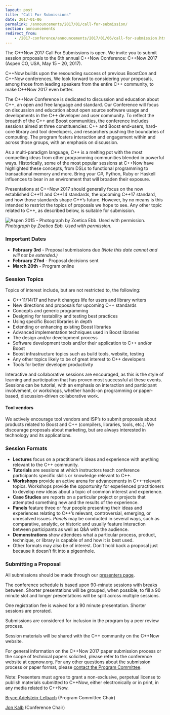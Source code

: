 ```yaml
---
layout: post
title: "Call For Submissions"
date: 2017-01-06
permalink: /announcements/2017/01/call-for-submission/
section: announcements
redirect_from:
    - /2017-conference/announcements/2017/01/06/call-for-submission.html
---
```


The C++Now 2017 Call For Submissions is open. We invite you to submit session proposals to the 6th annual C++Now Conference: C++Now 2017 (Aspen CO, USA, May 15 – 20, 2017).

C++Now builds upon the resounding success of previous BoostCon and C++Now conferences, We look forward to considering your proposals, among those from leading speakers from the entire C++ community, to make C++Now 2017 even better.

<!--break-->

The C++Now Conference is dedicated to discussion and education about C++, an open and free language and standard.  Our Conference will focus on discussion and education about open source software usage and developments in the C++ developer and user community. To reflect the breadth of the C++ and Boost communities, the conference includes sessions aimed at three constituencies: C++ and Boost end-users, hard-core library and tool developers, and researchers pushing the boundaries of computing. The program fosters interaction and engagement within and across those groups, with an emphasis on discussion.

As a multi-paradigm language, C++ is a melting pot with the most compelling ideas from other programming communities blended in powerful ways. Historically, some of the most popular sessions at C++Now have highlighted these concepts, from DSLs to functional programming to transactional memory and more.  Bring your C#, Python, Ruby or Haskell influences to bear in an environment that will broaden their exposure.

Presentations at C++Now 2017 should generally focus on the now established C++11 and C++14 standards, the upcoming C++17 standard, and how those standards shape C++’s future. However, by no means is this intended to restrict the topics of proposals we hope to see. Any other topic related to C++, as described below, is suitable for submission.

![Aspen 2015 - Photograph by Zoetica Ebb. Used with permission.](/assets/img/posts/2017/Aspen2015ByZoeticaEbb.jpg "Aspen 2015 - Photograph by Zoetica Ebb. Used with permission.")
<br>
*Photograph by Zoetica Ebb. Used with permission.*

### Important Dates

* **February 3rd** - Proposal submissions due *(Note this date cannot and will not be extended.)*
* **February 27nd** - Proposal decisions sent
* **March 20th** - Program online

### Session Topics

Topics of interest include, but are not restricted to, the following:

* C++11/14/17 and how it changes life for users and library writers 
* New directions and proposals for upcoming C++ standards 
* Concepts and generic programming 
* Designing for testability and testing best practices
* Using specific Boost libraries in depth 
* Extending or enhancing existing Boost libraries 
* Advanced implementation techniques used in Boost libraries 
* The design and/or development process 
* Software development tools and/or their application to C++ and/or Boost 
* Boost infrastructure topics such as build tools, website, testing 
* Any other topics likely to be of great interest to C++ developers 
* Tools for better developer productivity

Interactive and collaborative sessions are encouraged, as this is the style of learning and participation that has proven most successful at these events. Sessions can be tutorial, with an emphasis on interaction and participant involvement, or workshops, whether hands-on programming or paper-based, discussion-driven collaborative work.

#### Tool vendors

We actively encourage tool vendors and ISP’s to submit proposals about products related to Boost and C++ (compilers, libraries, tools, etc.). We discourage proposals about marketing, but are always interested in technology and its applications.

### Session Formats

* **Lectures** focus on a practitioner’s ideas and experience with anything relevant to the C++ community.
* **Tutorials** are sessions at which instructors teach conference participants specific skills or knowledge relevant to C++.
* **Workshops** provide an active arena for advancements in C++-relevant topics. Workshops provide the opportunity for experienced practitioners to develop new ideas about a topic of common interest and experience.
* **Case Studies** are reports on a particular project or projects that attempted something new and the results of the experience.
* **Panels** feature three or four people presenting their ideas and experiences relating to C++’s relevant, controversial, emerging, or unresolved issues.  _Panels_ may be conducted in several ways, such as comparative, analytic, or historic and usually feature interaction between participants as well as Q&A with the audience.
* **Demonstrations** show attendees what a particular process, product, technique, or library is capable of and how it is best used.
* Other formats may also be of interest. Don’t hold back a proposal just because it doesn’t fit into a pigeonhole.

### Submitting a Proposal

All submissions should be made through our [presenters page](/presenters/).

The conference schedule is based upon 90-minute sessions with breaks between. Shorter presentations will be grouped, when possible, to fill a 90 minute slot and longer presentations will be split across multiple sessions.

One registration fee is waived for a 90 minute presentation. Shorter sessions are prorated.

Submissions are considered for inclusion in the program by a peer review process.

Session materials will be shared with the C++ community on the C++Now website.

For general information on the C++Now 2017 paper submission process or the scope of technical papers solicited, please refer to the conference website at cppnow.org. For any other questions about the submission process or paper format, please [contact the Program Committee](mailto:cppnow2017@easychair.org).

Note: Presenters must agree to grant a non-exclusive, perpetual license to publish  materials submitted to C++Now, either electronically or in print, in any media related to C++Now.

[Bryce Adelstein-Lelbach](mailto:bryce@cppnow.org) (Program Committee Chair)

[Jon Kalb](mailto:jonkalb@boost.org) (Conference Chair)
